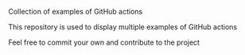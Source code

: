 Collection of examples of GitHub actions

This repository is used to display multiple examples of GitHub actions

Feel free to commit your own and contribute to the project